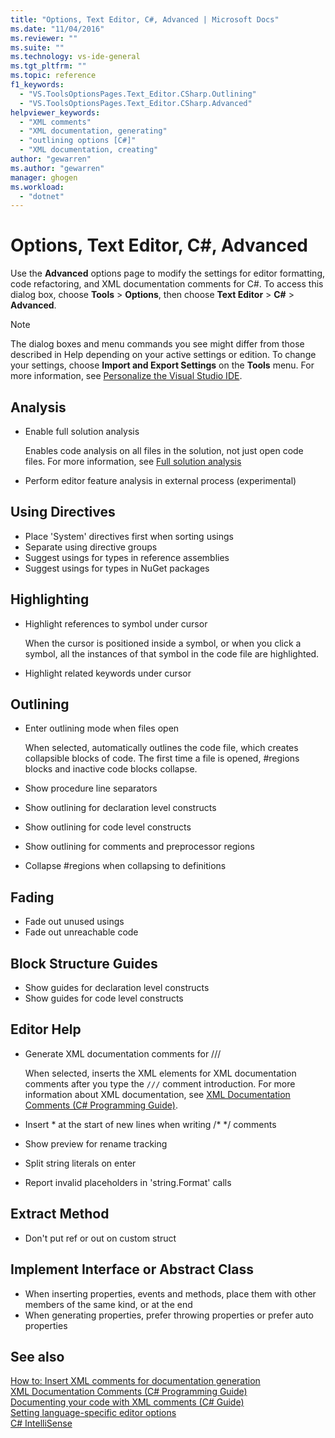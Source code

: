 ```yaml
---
title: "Options, Text Editor, C#, Advanced | Microsoft Docs"
ms.date: "11/04/2016"
ms.reviewer: ""
ms.suite: ""
ms.technology: vs-ide-general
ms.tgt_pltfrm: ""
ms.topic: reference
f1_keywords: 
  - "VS.ToolsOptionsPages.Text_Editor.CSharp.Outlining"
  - "VS.ToolsOptionsPages.Text_Editor.CSharp.Advanced"
helpviewer_keywords: 
  - "XML comments"
  - "XML documentation, generating"
  - "outlining options [C#]"
  - "XML documentation, creating"
author: "gewarren"
ms.author: "gewarren"
manager: ghogen
ms.workload: 
  - "dotnet"
---
```

# Options, Text Editor, C#, Advanced

Use the **Advanced** options page to modify the settings for editor formatting, code refactoring, and XML documentation comments for C#. To access this dialog box, choose **Tools** > **Options**, then choose **Text Editor** > **C#** > **Advanced**.

> [!NOTE]
> The dialog boxes and menu commands you see might differ from those described in Help depending on your active settings or edition. To change your settings, choose **Import and Export Settings** on the **Tools** menu. For more information, see [Personalize the Visual Studio IDE](../../ide/personalizing-the-visual-studio-ide.md).

## Analysis

- Enable full solution analysis

   Enables code analysis on all files in the solution, not just open code files. For more information, see [Full solution analysis](../code-quality/how-to-enable-and-disable-full-solution-analysis-for-managed-code.md)

- Perform editor feature analysis in external process (experimental)

## Using Directives

- Place 'System' directives first when sorting usings
- Separate using directive groups
- Suggest usings for types in reference assemblies
- Suggest usings for types in NuGet packages

## Highlighting

- Highlight references to symbol under cursor

   When the cursor is positioned inside a symbol, or when you click a symbol, all the instances of that symbol in the code file are highlighted.

- Highlight related keywords under cursor

## Outlining

- Enter outlining mode when files open

   When selected, automatically outlines the code file, which creates collapsible blocks of code. The first time a file is opened, #regions blocks and inactive code blocks collapse.

- Show procedure line separators

- Show outlining for declaration level constructs

- Show outlining for code level constructs

- Show outlining for comments and preprocessor regions

- Collapse #regions when collapsing to definitions

## Fading

- Fade out unused usings
- Fade out unreachable code

## Block Structure Guides

- Show guides for declaration level constructs
- Show guides for code level constructs

## Editor Help

- Generate XML documentation comments for ///

   When selected, inserts the XML elements for XML documentation comments after you type the `///` comment introduction. For more information about XML documentation, see [XML Documentation Comments (C# Programming Guide)](/dotnet/csharp/programming-guide/xmldoc/xml-documentation-comments).

- Insert \* at the start of new lines when writing /\* \*/ comments

- Show preview for rename tracking

- Split string literals on enter

- Report invalid placeholders in 'string.Format' calls

## Extract Method

- Don't put ref or out on custom struct

## Implement Interface or Abstract Class

- When inserting properties, events and methods, place them with other members of the same kind, or at the end
- When generating properties, prefer throwing properties or prefer auto properties

## See also

[How to: Insert XML comments for documentation generation](../../ide/reference/generate-xml-documentation-comments.md)  
[XML Documentation Comments (C# Programming Guide)](/dotnet/csharp/programming-guide/xmldoc/xml-documentation-comments)  
[Documenting your code with XML comments (C# Guide)](/dotnet/csharp/codedoc)  
[Setting language-specific editor options](../../ide/reference/setting-language-specific-editor-options.md)  
[C# IntelliSense](../../ide/visual-csharp-intellisense.md)